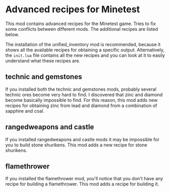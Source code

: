 # Advanced recipes for Minetest
This mod contains advanced recipes for the Minetest game.
Tries to fix some conflicts between different mods. The additional recipes are listed below.

The installation of the unified_inventory mod is recommended, because it shows all the available recipes for obtaining a specific output. Alternatively, the `init.lua` file contains all the new recipes and you can look at it to easily understand what these recipes are.

## technic and gemstones
If you installed both the technic and gemstones mods, probably several technic ores
become very hard to find. I discovered that zinc and diamond become basically impossible
to find. For this reason, this mod adds new recipes for obtaining zinc from lead and
diamond from a combination of sapphire and coal.

## rangedweapons and castle
If you installed rangedweapons and castle mods it may be impossible for you to build stone
shurikens. This mod adds a new recipe for stone shurikens.

## flamethrower
If you installed the flamethrower mod, you'll notice that you don't have any recipe for building a flamethrower. This mod adds a recipe for building it.
